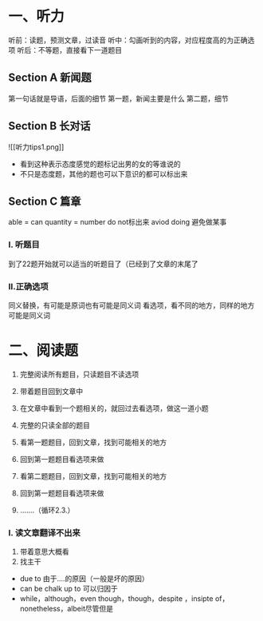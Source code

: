 # 一、听力
听前：读题，预测文章，过读音
听中：勾画听到的内容，对应程度高的为正确选项
听后：不等题，直接看下一道题目
## Section A 新闻题
第一句话就是导语，后面的细节
第一题，新闻主要是什么
第二题，细节   
## Section B 长对话
![[听力tips1.png]]
* 看到这种表示态度感觉的题标记出男的女的等谁说的
* 不只是态度题，其他的题也可以下意识的都可以标出来
 
## Section C 篇章
 able = can
 quantity = number
 do not标出来
 aviod doing 避免做某事 
 
### Ⅰ. 听题目
到了22题开始就可以适当的听题目了（已经到了文章的末尾了
### Ⅱ.正确选项
同义替换，有可能是原词也有可能是同义词
看选项，看不同的地方，同样的地方可能是同义词

# 二、阅读题
1. 完整阅读所有题目，只读题目不读选项
2. 带着题目回到文章中
3. 在文章中看到一个题相关的，就回过去看选项，做这一道小题

1. 完整的只读全部的题目
2. 看第一题题目，回到文章，找到可能相关的地方
3. 回到第一题题目看选项来做
4. 看第二题题目，回到文章，找到可能相关的地方
5. 回到第一题题目看选项来做
6. .......（循环2.3.）
### Ⅰ. 读文章翻译不出来
1. 带着意思大概看
2. 找主干



* due to 由于....的原因（一般是坏的原因）
* can be chalk up to 可以归因于
* while，although，even
though，though，despite ，insipte of，
nonetheless，albeit尽管但是
